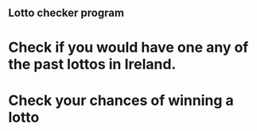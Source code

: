 ## Lotto checker program

# Check if you would have one any of the past lottos in Ireland.

# Check your chances of winning a lotto


